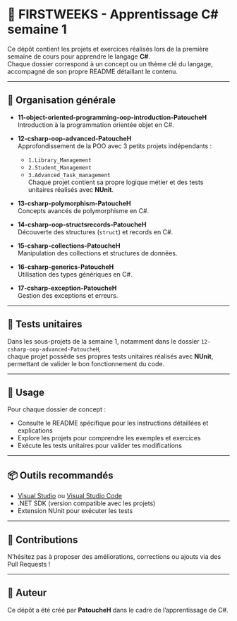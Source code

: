 # 🚀 FIRSTWEEKS - Apprentissage C# semaine 1

Ce dépôt contient les projets et exercices réalisés lors de la première semaine de cours pour apprendre le langage **C#**.  
Chaque dossier correspond à un concept ou un thème clé du langage, accompagné de son propre README détaillant le contenu.

---

## 📂 Organisation générale

- **11-object-oriented-programming-oop-introduction-PatoucheH**  
  Introduction à la programmation orientée objet en C#.

- **12-csharp-oop-advanced-PatoucheH**  
  Approfondissement de la POO avec 3 petits projets indépendants :  
  - `1.Library_Management`  
  - `2.Student_Management`  
  - `3.Advanced_Task_management`  
  Chaque projet contient sa propre logique métier et des tests unitaires réalisés avec **NUnit**.

- **13-csharp-polymorphism-PatoucheH**  
  Concepts avancés de polymorphisme en C#.

- **14-csharp-oop-structsrecords-PatoucheH**  
  Découverte des structures (`struct`) et records en C#.

- **15-csharp-collections-PatoucheH**  
  Manipulation des collections et structures de données.

- **16-csharp-generics-PatoucheH**  
  Utilisation des types génériques en C#.

- **17-csharp-exception-PatoucheH**  
  Gestion des exceptions et erreurs.

---

## 🧰 Tests unitaires

Dans les sous-projets de la semaine 1, notamment dans le dossier `12-csharp-oop-advanced-PatoucheH`,  
chaque projet possède ses propres tests unitaires réalisés avec **NUnit**, permettant de valider le bon fonctionnement du code.

---

## 📖 Usage

Pour chaque dossier de concept :  
- Consulte le README spécifique pour les instructions détaillées et explications  
- Explore les projets pour comprendre les exemples et exercices  
- Exécute les tests unitaires pour valider tes modifications

---

## 📦 Outils recommandés

- [Visual Studio](https://visualstudio.microsoft.com/) ou [Visual Studio Code](https://code.visualstudio.com/)  
- .NET SDK (version compatible avec les projets)  
- Extension NUnit pour exécuter les tests

---

## 🤝 Contributions

N’hésitez pas à proposer des améliorations, corrections ou ajouts via des Pull Requests !

---

## 👤 Auteur

Ce dépôt a été créé par **PatoucheH** dans le cadre de l’apprentissage de C#.
